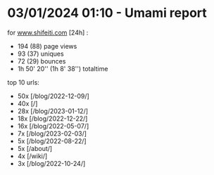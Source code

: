 # 03/01/2024 01:10 - Umami report
for www.shifeiti.com [24h] :

 - 194 (88) page views
 - 93 (37) uniques
 - 72 (29) bounces
 - 1h 50' 20'' (1h 8' 38'') totaltime


top 10 urls:
 - 50x [/blog/2022-12-09/]
 - 40x [/]
 - 28x [/blog/2023-01-12/]
 - 18x [/blog/2022-12-22/]
 - 16x [/blog/2022-05-07/]
 - 7x [/blog/2023-02-03/]
 - 5x [/blog/2022-08-22/]
 - 5x [/about/]
 - 4x [/wiki/]
 - 3x [/blog/2022-10-24/]


